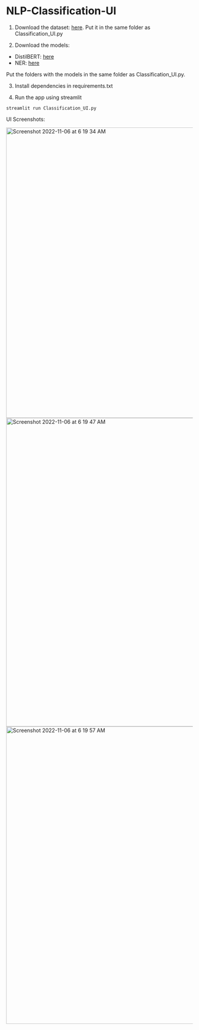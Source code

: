 # NLP-Classification-UI

1. Download the dataset: [here](https://drive.google.com/file/d/1rvtEnRDXUZZD1QAFKo9XJ_Xfvn-dFmAl/view?usp=sharing). Put it in the same folder as Classification_UI.py

2. Download the models:
  - DistilBERT: [here](https://drive.google.com/drive/folders/1brNo_XOq1H9Ej_MKOIE8tSNumZdskr2G?usp=share_link)
  - NER: [here](https://drive.google.com/drive/folders/1dsFkHKdqqSj4yg5qynVM4G7BLOg9Alz7?usp=share_link)
  
  Put the folders with the models in the same folder as Classification_UI.py.
  
3. Install dependencies in requirements.txt

4. Run the app using streamlit
```
streamlit run Classification_UI.py
```


UI Screenshots:

<img width="784" alt="Screenshot 2022-11-06 at 6 19 34 AM" src="https://user-images.githubusercontent.com/78578136/200143546-9d58887d-0605-4824-810e-821fb23ba8a2.png">

<img width="833" alt="Screenshot 2022-11-06 at 6 19 47 AM" src="https://user-images.githubusercontent.com/78578136/200143548-a328adcf-1f20-44b5-9d06-2fab7a5c0ef1.png">

<img width="803" alt="Screenshot 2022-11-06 at 6 19 57 AM" src="https://user-images.githubusercontent.com/78578136/200143549-cd49c1f1-d2dc-4e8a-af6b-35b719a4ce7d.png">
